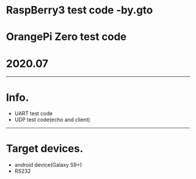 # RaspBerry3 test code -by.gto
# OrangePi Zero test code
# 2020.07
---
# Info.
- UART test code
- UDP test code(echo and client)
---
# Target devices.
- android device(Galaxy S9+)
- RS232
